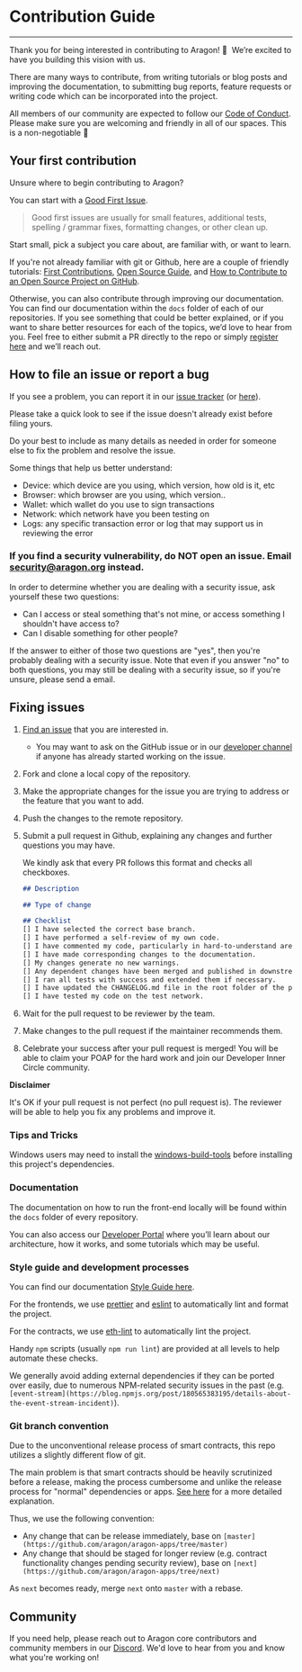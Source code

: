 # Contribution Guide

---

Thank you for being interested in contributing to Aragon! 🎉  We’re excited to have you building this vision with us.

There are many ways to contribute, from writing tutorials or blog posts and improving the documentation, to submitting bug reports, feature requests or writing code which can be incorporated into the project.

All members of our community are expected to follow our [Code of Conduct](https://discord.com/channels/672466989217873929/953988031713534022/1037740253080997918). Please make sure you are welcoming and friendly in all of our spaces. This is a non-negotiable 💙

## Your first contribution

Unsure where to begin contributing to Aragon?

You can start with a [Good First Issue](https://github.com/aragon/aragon-apps/issues?q=is%3Aissue+is%3Aopen+label%3A%22good+first+issue%22).

> Good first issues are usually for small features, additional tests, spelling / grammar fixes, formatting changes, or other clean up.
>

Start small, pick a subject you care about, are familiar with, or want to learn.

If you're not already familiar with git or Github, here are a couple of friendly tutorials: [First Contributions](https://github.com/firstcontributions/first-contributions), [Open Source Guide](https://opensource.guide/), and [How to Contribute to an Open Source Project on GitHub](https://egghead.io/series/how-to-contribute-to-an-open-source-project-on-github).

Otherwise, you can also contribute through improving our documentation. You can find our documentation within the `docs` folder of each of our repositories. If you see something that could be better explained, or if you want to share better resources for each of the topics, we’d love to hear from you. Feel free to either submit a PR directly to the repo or simply [register here](https://aragonteam.typeform.com/to/QJyKtESU) and we’ll reach out.

## How to file an issue or report a bug

If you see a problem, you can report it in our [issue tracker](https://github.com/aragon/aragon-apps/issues) (or [here](https://aragonteam.typeform.com/to/QJyKtESU)).

Please take a quick look to see if the issue doesn't already exist before filing yours.

Do your best to include as many details as needed in order for someone else to fix the problem and resolve the issue.

Some things that help us better understand:

- Device: which device are you using, which version, how old is it, etc
- Browser: which browser are you using, which version..
- Wallet: which wallet do you use to sign transactions
- Network: which network have you been testing on
- Logs: any specific transaction error or log that may support us in reviewing the error

### If you find a security vulnerability, do NOT open an issue. Email [security@aragon.org](mailto:security@aragon.org) instead.

In order to determine whether you are dealing with a security issue, ask yourself these two questions:

- Can I access or steal something that's not mine, or access something I shouldn't have access to?
- Can I disable something for other people?

If the answer to either of those two questions are "yes", then you're probably dealing with a security issue. Note that even if you answer "no" to both questions, you may still be dealing with a security issue, so if you're unsure, please send a email.

## Fixing issues

1. [Find an issue](https://github.com/aragon/aragon-apps/issues) that you are interested in.
    - You may want to ask on the GitHub issue or in our [developer channel](https://discord.com/channels/672466989217873929/1036683514525003796) if anyone has already started working on the issue.
2. Fork and clone a local copy of the repository.
3. Make the appropriate changes for the issue you are trying to address or the feature that you want to add.
4. Push the changes to the remote repository.
5. Submit a pull request in Github, explaining any changes and further questions you may have.

    We kindly ask that every PR follows this format and checks all checkboxes.

    ```markdown
    ## Description

    ## Type of change

    ## Checklist
    [] I have selected the correct base branch.
    [] I have performed a self-review of my own code.
    [] I have commented my code, particularly in hard-to-understand areas.
    [] I have made corresponding changes to the documentation.
    [] My changes generate no new warnings.
    [] Any dependent changes have been merged and published in downstream modules.
    [] I ran all tests with success and extended them if necessary.
    [] I have updated the CHANGELOG.md file in the root folder of the package after the [UPCOMING] title and before the latest version.
    [] I have tested my code on the test network.
    ```

6. Wait for the pull request to be reviewer by the team.
7. Make changes to the pull request if the maintainer recommends them.
8. Celebrate your success after your pull request is merged! You will be able to claim your POAP for the hard work and join our Developer Inner Circle community.

**Disclaimer**

It's OK if your pull request is not perfect (no pull request is). The reviewer will be able to help you fix any problems and improve it.

### Tips and Tricks

Windows users may need to install the [windows-build-tools](https://www.npmjs.com/package/windows-build-tools) before installing this project's dependencies.

### Documentation

The documentation on how to run the front-end locally will be found within the `docs` folder of every repository.

You can also access our [Developer Portal](https://devs.aragon.org) where you’ll learn about our architecture, how it works, and some tutorials which may be useful.

### Style guide and development processes

You can find our documentation [Style Guide here](https://www.notion.so/Documentation-Style-Guide-07c88cec18114b0aac88e8f0ba289976).

For the frontends, we use [prettier](https://prettier.io/) and [eslint](https://eslint.org/) to automatically lint and format the project.

For the contracts, we use [eth-lint](https://github.com/duaraghav8/Ethlint) to automatically lint the project.

Handy `npm` scripts (usually `npm run lint`) are provided at all levels to help automate these checks.

We generally avoid adding external dependencies if they can be ported over easily, due to numerous NPM-related security issues in the past (e.g. `[event-stream](https://blog.npmjs.org/post/180565383195/details-about-the-event-stream-incident)`).

### Git branch convention

Due to the unconventional release process of smart contracts, this repo utilizes a slightly different flow of git.

The main problem is that smart contracts should be heavily scrutinized before a release, making the process cumbersome and unlike the release process for "normal" dependencies or apps. [See here](https://forum.aragon.org/t/git-branch-convention-for-aragon-repos/298/3) for a more detailed explanation.

Thus, we use the following convention:

- Any change that can be release immediately, base on `[master](https://github.com/aragon/aragon-apps/tree/master)`
- Any change that should be staged for longer review (e.g. contract functionality changes pending security review), base on `[next](https://github.com/aragon/aragon-apps/tree/next)`

As `next` becomes ready, merge `next` onto `master` with a rebase.

## Community

If you need help, please reach out to Aragon core contributors and community members in our [Discord](https://discord.com/channels/672466989217873929/1036683514525003796).  We'd love to hear from you and know what you're working on!
